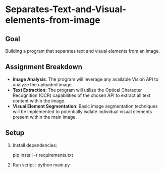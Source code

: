 # Separates-Text-and-Visual-elements-from-image
## Goal
Building a program that separates text and visual elements from an image.

## Assignment Breakdown
- **Image Analysis**: The program will leverage any available Vision API to analyze the uploaded image.
- **Text Extraction**: The program will utilize the Optical Character Recognition (OCR) capabilities of the chosen API to extract all text content within the image.
- **Visual Element Segmentation**: Basic image segmentation techniques will be implemented to potentially isolate individual visual elements present within the main image.

## Setup
1. Install dependencies:
   
   pip install -r requirements.txt

2. Run script :
   python main.py
